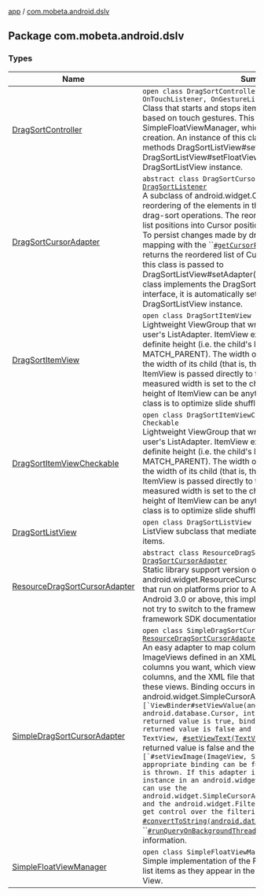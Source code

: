 [app](../index.md) / [com.mobeta.android.dslv](.)

## Package com.mobeta.android.dslv

### Types

| Name | Summary |
|---|---|
| [DragSortController](-drag-sort-controller/index.md) | `open class DragSortController : `[`SimpleFloatViewManager`](-simple-float-view-manager/index.md)`, OnTouchListener, OnGestureListener`<br>Class that starts and stops item drags on a DragSortListView based on touch gestures. This class also inherits from SimpleFloatViewManager, which provides basic float View creation. An instance of this class is meant to be passed to the methods DragSortListView#setTouchListener() and DragSortListView#setFloatViewManager() of your DragSortListView instance. |
| [DragSortCursorAdapter](-drag-sort-cursor-adapter/index.md) | `abstract class DragSortCursorAdapter : CursorAdapter, `[`DragSortListener`](-drag-sort-list-view/-drag-sort-listener.md)<br>A subclass of android.widget.CursorAdapter that provides reordering of the elements in the Cursor based on completed drag-sort operations. The reordering is a simple mapping of list positions into Cursor positions (the Cursor is unchanged). To persist changes made by drag-sorts, one can retrieve the mapping with the ``[`#getCursorPositions()`](-drag-sort-cursor-adapter/get-cursor-positions.md) method, which returns the reordered list of Cursor positions. An instance of this class is passed to DragSortListView#setAdapter(ListAdapter) and, since this class implements the DragSortListView.DragSortListener interface, it is automatically set as the DragSortListener for the DragSortListView instance. |
| [DragSortItemView](-drag-sort-item-view/index.md) | `open class DragSortItemView : ViewGroup`<br>Lightweight ViewGroup that wraps list items obtained from user's ListAdapter. ItemView expects a single child that has a definite height (i.e. the child's layout height is not MATCH_PARENT). The width of ItemView will always match the width of its child (that is, the width MeasureSpec given to ItemView is passed directly to the child, and the ItemView measured width is set to the child's measured width). The height of ItemView can be anything; the The purpose of this class is to optimize slide shuffle animations. |
| [DragSortItemViewCheckable](-drag-sort-item-view-checkable/index.md) | `open class DragSortItemViewCheckable : `[`DragSortItemView`](-drag-sort-item-view/index.md)`, Checkable`<br>Lightweight ViewGroup that wraps list items obtained from user's ListAdapter. ItemView expects a single child that has a definite height (i.e. the child's layout height is not MATCH_PARENT). The width of ItemView will always match the width of its child (that is, the width MeasureSpec given to ItemView is passed directly to the child, and the ItemView measured width is set to the child's measured width). The height of ItemView can be anything; the The purpose of this class is to optimize slide shuffle animations. |
| [DragSortListView](-drag-sort-list-view/index.md) | `open class DragSortListView : ListView`<br>ListView subclass that mediates drag and drop resorting of items. |
| [ResourceDragSortCursorAdapter](-resource-drag-sort-cursor-adapter/index.md) | `abstract class ResourceDragSortCursorAdapter : `[`DragSortCursorAdapter`](-drag-sort-cursor-adapter/index.md)<br>Static library support version of the framework's android.widget.ResourceCursorAdapter. Used to write apps that run on platforms prior to Android 3.0. When running on Android 3.0 or above, this implementation is still used; it does not try to switch to the framework's implementation. See the framework SDK documentation for a class overview. |
| [SimpleDragSortCursorAdapter](-simple-drag-sort-cursor-adapter/index.md) | `open class SimpleDragSortCursorAdapter : `[`ResourceDragSortCursorAdapter`](-resource-drag-sort-cursor-adapter/index.md)<br>An easy adapter to map columns from a cursor to TextViews or ImageViews defined in an XML file. You can specify which columns you want, which views you want to display the columns, and the XML file that defines the appearance of these views. Binding occurs in two phases. First, if a android.widget.SimpleCursorAdapter.ViewBinder is available, ``[`ViewBinder#setViewValue(android.view.View, android.database.Cursor, int)`](#) is invoked. If the returned value is true, binding has occured. If the returned value is false and the view to bind is a TextView, ``[`#setViewText(TextView, String)`](#) is invoked. If the returned value is false and the view to bind is an ImageView, ``[`#setViewImage(ImageView, String)`](#) is invoked. If no appropriate binding can be found, an IllegalStateException is thrown. If this adapter is used with filtering, for instance in an android.widget.AutoCompleteTextView, you can use the android.widget.SimpleCursorAdapter.CursorToStringConverter and the android.widget.FilterQueryProvider interfaces to get control over the filtering process. You can refer to ``[`#convertToString(android.database.Cursor)`](-simple-drag-sort-cursor-adapter/convert-to-string.md) and ``[`#runQueryOnBackgroundThread(CharSequence)`](#) for more information. |
| [SimpleFloatViewManager](-simple-float-view-manager/index.md) | `open class SimpleFloatViewManager : `[`FloatViewManager`](-drag-sort-list-view/-float-view-manager/index.md)<br>Simple implementation of the FloatViewManager class. Uses list items as they appear in the ListView to create the floating View. |
